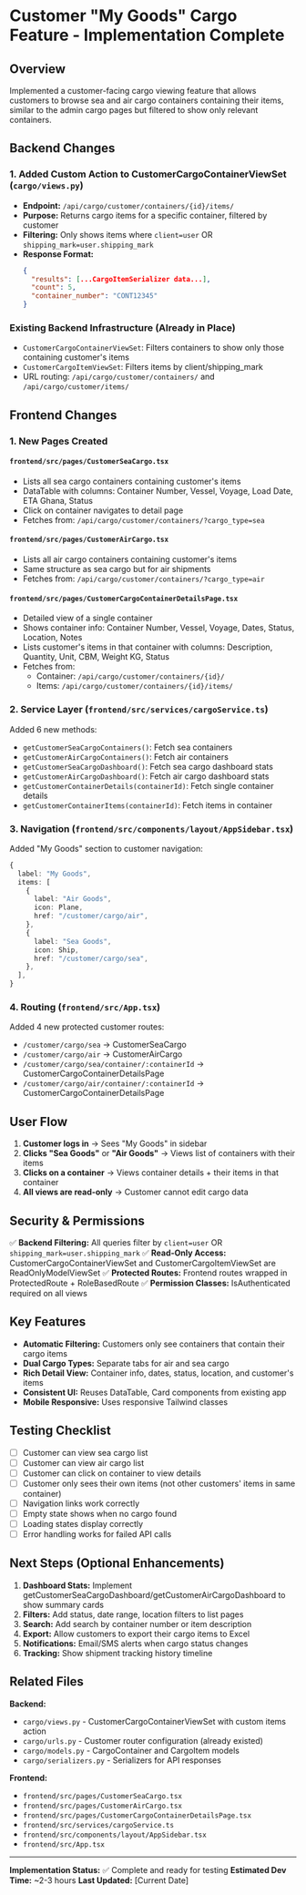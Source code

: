 # Customer "My Goods" Cargo Feature - Implementation Complete

## Overview
Implemented a customer-facing cargo viewing feature that allows customers to browse sea and air cargo containers containing their items, similar to the admin cargo pages but filtered to show only relevant containers.

## Backend Changes

### 1. Added Custom Action to CustomerCargoContainerViewSet (`cargo/views.py`)
- **Endpoint:** `/api/cargo/customer/containers/{id}/items/`
- **Purpose:** Returns cargo items for a specific container, filtered by customer
- **Filtering:** Only shows items where `client=user` OR `shipping_mark=user.shipping_mark`
- **Response Format:**
  ```json
  {
    "results": [...CargoItemSerializer data...],
    "count": 5,
    "container_number": "CONT12345"
  }
  ```

### Existing Backend Infrastructure (Already in Place)
- `CustomerCargoContainerViewSet`: Filters containers to show only those containing customer's items
- `CustomerCargoItemViewSet`: Filters items by client/shipping_mark
- URL routing: `/api/cargo/customer/containers/` and `/api/cargo/customer/items/`

## Frontend Changes

### 1. New Pages Created

#### `frontend/src/pages/CustomerSeaCargo.tsx`
- Lists all sea cargo containers containing customer's items
- DataTable with columns: Container Number, Vessel, Voyage, Load Date, ETA Ghana, Status
- Click on container navigates to detail page
- Fetches from: `/api/cargo/customer/containers/?cargo_type=sea`

#### `frontend/src/pages/CustomerAirCargo.tsx`
- Lists all air cargo containers containing customer's items
- Same structure as sea cargo but for air shipments
- Fetches from: `/api/cargo/customer/containers/?cargo_type=air`

#### `frontend/src/pages/CustomerCargoContainerDetailsPage.tsx`
- Detailed view of a single container
- Shows container info: Container Number, Vessel, Voyage, Dates, Status, Location, Notes
- Lists customer's items in that container with columns: Description, Quantity, Unit, CBM, Weight KG, Status
- Fetches from:
  - Container: `/api/cargo/customer/containers/{id}/`
  - Items: `/api/cargo/customer/containers/{id}/items/`

### 2. Service Layer (`frontend/src/services/cargoService.ts`)
Added 6 new methods:
- `getCustomerSeaCargoContainers()`: Fetch sea containers
- `getCustomerAirCargoContainers()`: Fetch air containers
- `getCustomerSeaCargoDashboard()`: Fetch sea cargo dashboard stats
- `getCustomerAirCargoDashboard()`: Fetch air cargo dashboard stats
- `getCustomerContainerDetails(containerId)`: Fetch single container details
- `getCustomerContainerItems(containerId)`: Fetch items in container

### 3. Navigation (`frontend/src/components/layout/AppSidebar.tsx`)
Added "My Goods" section to customer navigation:
```typescript
{
  label: "My Goods",
  items: [
    {
      label: "Air Goods",
      icon: Plane,
      href: "/customer/cargo/air",
    },
    {
      label: "Sea Goods",
      icon: Ship,
      href: "/customer/cargo/sea",
    },
  ],
}
```

### 4. Routing (`frontend/src/App.tsx`)
Added 4 new protected customer routes:
- `/customer/cargo/sea` → CustomerSeaCargo
- `/customer/cargo/air` → CustomerAirCargo
- `/customer/cargo/sea/container/:containerId` → CustomerCargoContainerDetailsPage
- `/customer/cargo/air/container/:containerId` → CustomerCargoContainerDetailsPage

## User Flow

1. **Customer logs in** → Sees "My Goods" in sidebar
2. **Clicks "Sea Goods"** or **"Air Goods"** → Views list of containers with their items
3. **Clicks on a container** → Views container details + their items in that container
4. **All views are read-only** → Customer cannot edit cargo data

## Security & Permissions

✅ **Backend Filtering:** All queries filter by `client=user` OR `shipping_mark=user.shipping_mark`
✅ **Read-Only Access:** CustomerCargoContainerViewSet and CustomerCargoItemViewSet are ReadOnlyModelViewSet
✅ **Protected Routes:** Frontend routes wrapped in ProtectedRoute + RoleBasedRoute
✅ **Permission Classes:** IsAuthenticated required on all views

## Key Features

- **Automatic Filtering:** Customers only see containers that contain their cargo items
- **Dual Cargo Types:** Separate tabs for air and sea cargo
- **Rich Detail View:** Container info, dates, status, location, and customer's items
- **Consistent UI:** Reuses DataTable, Card components from existing app
- **Mobile Responsive:** Uses responsive Tailwind classes

## Testing Checklist

- [ ] Customer can view sea cargo list
- [ ] Customer can view air cargo list
- [ ] Customer can click on container to view details
- [ ] Customer only sees their own items (not other customers' items in same container)
- [ ] Navigation links work correctly
- [ ] Empty state shows when no cargo found
- [ ] Loading states display correctly
- [ ] Error handling works for failed API calls

## Next Steps (Optional Enhancements)

1. **Dashboard Stats:** Implement getCustomerSeaCargoDashboard/getCustomerAirCargoDashboard to show summary cards
2. **Filters:** Add status, date range, location filters to list pages
3. **Search:** Add search by container number or item description
4. **Export:** Allow customers to export their cargo items to Excel
5. **Notifications:** Email/SMS alerts when cargo status changes
6. **Tracking:** Show shipment tracking history timeline

## Related Files

**Backend:**
- `cargo/views.py` - CustomerCargoContainerViewSet with custom items action
- `cargo/urls.py` - Customer router configuration (already existed)
- `cargo/models.py` - CargoContainer and CargoItem models
- `cargo/serializers.py` - Serializers for API responses

**Frontend:**
- `frontend/src/pages/CustomerSeaCargo.tsx`
- `frontend/src/pages/CustomerAirCargo.tsx`
- `frontend/src/pages/CustomerCargoContainerDetailsPage.tsx`
- `frontend/src/services/cargoService.ts`
- `frontend/src/components/layout/AppSidebar.tsx`
- `frontend/src/App.tsx`

---

**Implementation Status:** ✅ Complete and ready for testing
**Estimated Dev Time:** ~2-3 hours
**Last Updated:** [Current Date]
